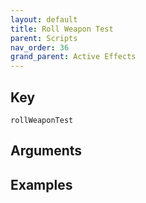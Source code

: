 ```yaml
---
layout: default
title: Roll Weapon Test
parent: Scripts
nav_order: 36
grand_parent: Active Effects
---
```

## Key

`rollWeaponTest`

## Arguments 

## Examples

